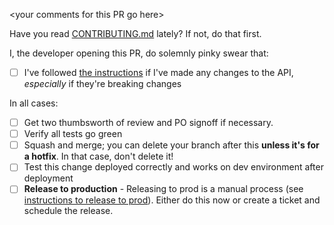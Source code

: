\<your comments for this PR go here\>

Have you read [CONTRIBUTING.md](https://github.com/DataBiosphere/bond/blob/develop/CONTRIBUTING.md) lately? If not, do that first.

I, the developer opening this PR, do solemnly pinky swear that:

- [ ] I've followed [the instructions](https://github.com/DataBiosphere/bond/blob/develop/CONTRIBUTING.md#api-changes) if I've made any changes to the API, _especially_ if they're breaking changes

In all cases:

- [ ] Get two thumbsworth of review and PO signoff if necessary. 
- [ ] Verify all tests go green
- [ ] Squash and merge; you can delete your branch after this **unless it's for a hotfix**. In that case, don't delete it!
- [ ] Test this change deployed correctly and works on dev environment after deployment
- [ ] **Release to production** - Releasing to prod is a manual process (see [instructions to release to prod](https://github.com/DataBiosphere/bond/blob/develop/README.md#production-deployment-checklist)). Either do this now or create a ticket and schedule the release.

